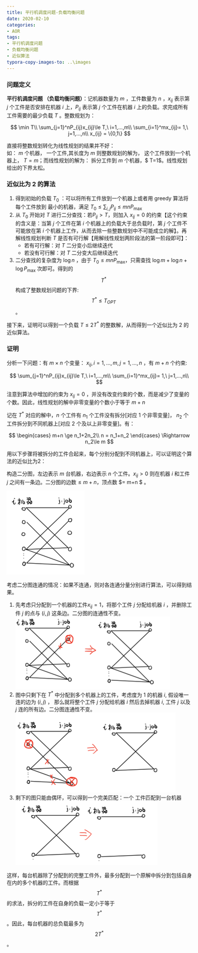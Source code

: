 ```yaml
---
title: 平行机调度问题-负载均衡问题
date: 2020-02-10
categories:
- AOR
tags:
- 平行机调度问题
- 负载均衡问题
- 近似算法
typora-copy-images-to: ..\images
---
```


<head>
    <script src="https://cdn.mathjax.org/mathjax/latest/MathJax.js?config=TeX-AMS-MML_HTMLorMML" type="text/javascript"></script>
    <script type="text/x-mathjax-config">
        MathJax.Hub.Config({
            tex2jax: {
            skipTags: ['script', 'noscript', 'style', 'textarea', 'pre'],
            inlineMath: [['$','$']]
            }
        });
    </script>
</head>



### 问题定义

**平行机调度问题 （负载均衡问题）**：记机器数量为 $m$ ，工件数量为 $n$ ，$x_{ij}$ 表示第 $j$ 个工件是否安排在机器 $i$ 上，$P_{ij}$ 表示第 $j$ 个工件在机器 $i$ 上的负载。求完成所有工件需要的最少负载 $T$ 。整数规划为：

$$
\min T\\
\sum_{j=1}^nP_{ij}x_{ij}\le T,\ i=1,...,m\\
\sum_{i=1}^mx_{ij}= 1,\ j=1,...,n\\
x_{ij} = \{0,1\}
$$

直接将整数规划转化为线性规划的结果并不好：  
如： $m$ 个机器， ⼀个工件,其⻓度为 $m$ 则整数规划的解为， 这个工件放到⼀个机器上， $T=m$；⽽线性规划的解为： 拆分工件到 $m$ 个机器，$ T=1$。线性规划给出的下界太松。

### 近似比为 2 的算法

1. 得到初始的负载 $T_0$ ：可以将所有工件放到⼀个机器上或者⽤ greedy 算法将每个工件放到       最⼩的机器，满足 $T_0\le \sum_{i,j} P_{ij}\le mn P_\max$
2. 从 $T_0$ 开始对 $T$ 进行二分查找：若$P_{ij} > T$，则加入 $x_{ij} = 0$ 的约束【这个约束的含义是：当第 $j$ 个工件在第 $i$ 个机器上的负载大于总负载时，第 $j$ 个工件不可能放在第 $i$ 个机器上工作，从而去除一些整数规划中不可能成立的解】。再解线性规划判断 $T$ 是否有可⾏解【用解线性规划两阶段法的第一阶段即可】：
   + 若有可行解：对 $T$ ⼆分变⼩后继续迭代
   + 若没有可行解：对 $T$ ⼆分变⼤后继续迭代
3. 二分查找的复杂度为 $\log n$ ，由于  $T_0\le mn P_\max$，只需查找 $\log m + \log n + \log P_\max$ 次即可。得到的 $$T^*$$ 构成了整数规划问题的下界: $$T^*\le T_{OPT}$$ 。

接下来，证明可以得到一个负载 $T\le 2T^*$ 的整数解，从而得到一个近似比为 2 的近似算法。

### 证明

分析一下问题：有 $m\times n$ 个变量： $x_{ij},i=1,...,m,j=1,...,n$ ，有 $m+n$ 个约束: 

$$
\sum_{j=1}^nP_{ij}x_{ij}\le T,\ i=1,...,m\\
\sum_{i=1}^mx_{ij}= 1,\ j=1,...,n\\
$$

注意到算法中增加的约束为  $x_{ij} = 0$ ，并没有改变约束的个数，而是减少了变量的个数。因此，线性规划的解中非零变量的个数小于等于 $m+n$ 

记在  $T^*$ 对应的解中，$n$ 个工件有 $n_1$ 个工件没有拆分[对应 1 个非零变量]， $n_2$ 个工件拆分到不同机器上[对应 2 个及以上非零变量]。有：

$$
\begin{cases}
m+n \ge n_1+2n_2\\
n = n_1+n_2
 \end{cases} \Rightarrow n_2\le m
$$

⽤以下步骤将被拆分的工件合起来，每个分别分配到不同机器上，可以证明这个算法的近似⽐为2： 

构造二分图，左边表示 $m$ 台机器，右边表示 $n$ 个工件。$x_{ij} >0$ 则在机器 $i$ 和工件 $j$ 之间有⼀条边。二分图的边数$\le m+n$，顶点数 $= m+n $ 。

![image-20200210110511417](\images\image-20200210110511417.png)

考虑二分图连通的情况：如果不连通，则对各连通分量分别进行算法，可以得到结果。

1. 先考虑只分配到一个机器的工件$x_{ij} = 1$，将那个工件 $j$ 分配给机器 $i$ ，并删除工件 $j$ 的点与 $(i,j)$ 这条边。二分图的连通性不变。   
![image-20200210111618635](\images\image-20200210111618635.png)
2. 图中只剩下在 $T^*$ 中分配到多个机器上的工件，考虑度为 1 的机器 $i$, 假设唯⼀连的边为 $(i,j)$ ， 那么就将整个工件 $j$ 分配给机器 $i$ 然后去掉机器 $i$, 工件 $j$ 以及 $j$ 连的所有边。二分图连通性不变。  
   ![image-20200210111857994](\images\image-20200210111857994.png)
3. 剩下的图只能由偶环，可以得到一个完美匹配：⼀个 工件匹配到⼀台机器   
   ![image-20200210111946945](\images\image-20200210111946945.png)

这样，每台机器除了分配到的完整工件外，最多分配到⼀个原解中拆分到包括自身在内的多个机器的工件。而根据 $$T^*$$ 的求法，拆分的工件在自身的负载一定小于等于 $$T^*$$ 。因此，每台机器的总负载最多为  $$2T^*$$ 。







